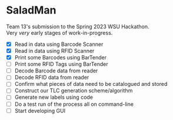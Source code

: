 # SaladMan

Team 13's submission to the Spring 2023 WSU Hackathon.\
Very *very* early stages of work-in-progress.

- [x] Read in data using Barcode Scanner
- [x] Read in data using RFID Scanner
- [x] Print some Barcodes using BarTender
- [ ] Print some RFID Tags using BarTender
- [ ] Decode Barcode data from reader
- [ ] Decode RFID data from reader
- [ ] Confirm what pieces of data need to be catalogued and stored
- [ ] Construct our TLC generation scheme/algorithm
- [ ] Generate new labels using code
- [ ] Do a test run of the process all on command-line
- [ ] Start developing GUI